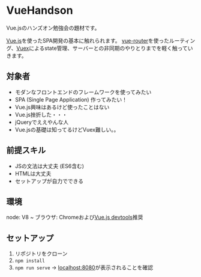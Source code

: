 # VueHandson
Vue.jsのハンズオン勉強会の題材です。

[Vue.js](https://vuejs.org/)を使ったSPA開発の基本に触れられます。
[vue-router](https://router.vuejs.org/en/)を使ったルーティング、[Vuex](https://vuex.vuejs.org/en/intro.html)によるstate管理、サーバーとの非同期のやりとりまでを軽く触っていきます。

## 対象者
- モダンなフロントエンドのフレームワークを使ってみたい
- SPA (Single Page Application) 作ってみたい！
- Vue.js興味はあるけど使ったことはない
- Vue.js挫折した・・・
- jQueryでええやんな人
- Vue.jsの基礎は知ってるけどVuex難しい。。

## 前提スキル
- JSの文法は大丈夫 (ES6含む)
- HTMLは大丈夫
- セットアップが自力でできる

## 環境
node: V8 ~
ブラウザ: Chromeおよび[Vue.js devtools](https://chrome.google.com/webstore/detail/vuejs-devtools/nhdogjmejiglipccpnnnanhbledajbpd?hl=en)推奨

## セットアップ
1. リポジトリをクローン
1. `npm install`
1. `npm run serve` → [localhost:8080](http://localhost:8080)が表示されることを確認